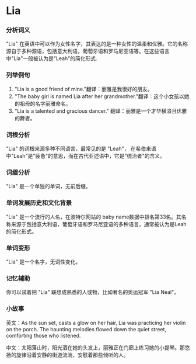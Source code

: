 # Lia

### 分析词义

  

"Lia" 在英语中可以作为女性名字，其表达的是一种女性的温柔和优雅。它的名称源自于多种源语，包括意大利语，葡萄牙语和罗马尼亚语等。在这些语言中"Lia"一般被认为是"Leah"的简化形式.

  

### 列举例句

  

1.  "Lia is a good friend of mine."翻译：丽雅是我很好的朋友。
2.  "The baby girl is named Lia after her grandmother."翻译：这个小女孩以她的祖母的名字丽雅命名。
3.  "Lia is a talented and gracious dancer." 翻译：丽雅是一个才华横溢且优雅的舞者。

  

### 词根分析

  

"Lia" 的词根来源多种不同语言，最常见的是 "Leah"， 在希伯来语中"Leah"是"疲惫"的意思，而在古代亚述语中，它是"统治者"的含义。

  

### 词缀分析

  

"Lia" 是一个单独的单词，无前后缀。

  

### 单词发展历史和文化背景

  

"Lia" 是一个流行的人名，在波特尔网站的 baby name数据中排名第33名。其名称来源于包括意大利语，葡萄牙语和罗马尼亚语的多种语言，通常被认为是Leah的简化形式。

  

### 单词变形

  

"Lia" 是一个名字，无词性变化。

  

### 记忆辅助

  

你可以试着把 "Lia" 联想成熟悉的人或物，比如著名的奥运冠军 "Lia Neal"。

  

### 小故事

  

英文：As the sun set, casts a glow on her hair, Lia was practicing her violin on the porch. The haunting melodies flowed down the quiet street, comforting those who listened.

  

中文：太阳落山时，阳光洒在她的头发上，丽雅正在门廊上练习她的小提琴。那悠扬的旋律沿着安静的街道流淌，安慰着那些倾听的人。
